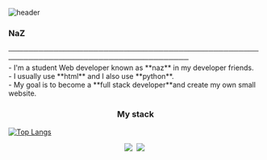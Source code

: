 ![header](https://capsule-render.vercel.app/api?type=waving&color=auto&height=150&section=header&text=Hi%20There👋&fontSize=70)
<h3>NaZ</h3>
──────────────────────────────────────────────────────────────────────────────────────</br>
- I'm a student Web developer known as **naz** in my developer friends.</br>
- I usually use **html** and I also use **python**.</br>
- My goal is to become a **full stack developer**and create my own small website.</br>
<h3 align="center">My stack</h3>

[![Top Langs](https://github-readme-stats.vercel.app/api/top-langs/?username=NaZ1125)](https://github.com/anuraghazra/github-readme-stats)
<p align="center"><img src="https://img.shields.io/badge/Python-3766AB?style=flat-square&logo=Python&logoColor=white"/></a>&nbsp <img src="https://img.shields.io/badge/html-#E34F26?style=flat-square&logo=HTML5&logoColor=white"/></a>&nbsp 
